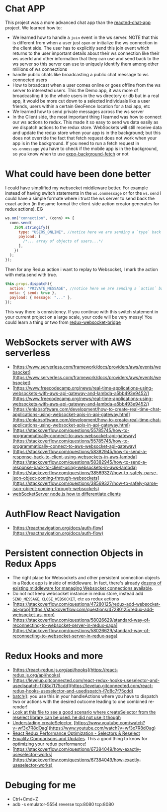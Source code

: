 # Chat APP

This project was a more advanced chat app than the [reactnd-chat-app](https://github.com/okpalaChidiebere/reactnd-chat-app) project. We learned how to:

- We learned how to handle a `join` event in the ws server. NOTE that this is different from when a user just `open` or initialize the ws connection in the client side. The user has to explicitly send this join event which returns to the user important details about their ws connection like their ws userId and other information that they can use and send back to the ws server so this server can use to uniquely identify them among other millions of ws connections
- handle public chats like broadcasting a public chat message to ws connected users
- How to broadcast when a user comes online or goes offline from the ws server to interested users. This the Demo app, it was more of broadcasting it to the whole users in the ws directory or db but in a real app, it would be more cut down to a selected individuals like a user friends, users within a certain GeoFence location for a taxi app, etc
- We learned how to send private messages across the ws server
- In the Client side, the most important thing I learned was how to connect our ws actions to redux. This made it so easy to send ws data easily as we dispatch actions to the redux store. WebSockets will still receive data and update the redux store when your app is in the background; but this does not override the fact that fetch request does not work when your app is in the background. If you need to run a fetch request in `ws.onmessage` you have to check if the mobile app is in the background, so you know when to use [expo-background-fetch](https://docs.expo.dev/versions/v42.0.0/sdk/background-fetch/) or not

# What could have been done better

I could have simplified my websocket middleware better. For example instead of having switch statements in the `ws.onnmessage` or for the `ws.send` i could have a simple formate where i trust the ws server to send back the exact action (in thesame format the client-side action creator generates for redux actions). EG

```js
ws.on("connection", (conn) => {
  conn.send(
    JSON.stringify({
      type: "USERS_ONLINE", //notice here we are sending a `type` back to the client because that is what the redux store expects
      payload: [
        /*... array of objects of users...*/
      ],
    })
  );
});
```

Then for any Redux action i want to replay to Websocket, I mark the action with meta.send with true.

```js
this.props.dispatch({
  action: "PRIVATE_MESSAGE", //notice here we are sending a `action` back to the client because that is what the ws server expects
  meta: { send: true },
  payload: { message: "..." },
});
```

This way there is consistency. If you continue with this switch statement in your current project on a large scale, your code will be very messy! You could learn a thing or two from [redux-websocket-bridge](https://www.npmjs.com/package/redux-websocket-bridge)

# WebSockets server with AWS serverless

- [https://www.serverless.com/framework/docs/providers/aws/events/websocket](https://www.serverless.com/framework/docs/providers/aws/events/websocket)
- [https://www.freecodecamp.org/news/real-time-applications-using-websockets-with-aws-api-gateway-and-lambda-a5bb493e9452/](https://www.freecodecamp.org/news/real-time-applications-using-websockets-with-aws-api-gateway-and-lambda-a5bb493e9452/)
- [https://enlabsoftware.com/development/how-to-create-real-time-chat-applications-using-websocket-apis-in-api-gateway.html](https://enlabsoftware.com/development/how-to-create-real-time-chat-applications-using-websocket-apis-in-api-gateway.html)
- [https://stackoverflow.com/questions/55785745/how-to-programmatically-connect-to-aws-websocket-api-gateway](https://stackoverflow.com/questions/55785745/how-to-programmatically-connect-to-aws-websocket-api-gateway)
- [https://stackoverflow.com/questions/58382945/how-to-send-a-response-back-to-client-using-websockets-in-aws-lambda](https://stackoverflow.com/questions/58382945/how-to-send-a-response-back-to-client-using-websockets-in-aws-lambda)
- [https://stackoverflow.com/questions/38569327/how-to-safely-parse-json-object-coming-through-websockets](https://stackoverflow.com/questions/38569327/how-to-safely-parse-json-object-coming-through-websockets)
- [webSocketServer node.js how to differentiate clients](https://stackoverflow.com/questions/13364243/websocketserver-node-js-how-to-differentiate-clients)

# AuthFlow React Navigation

- [https://reactnavigation.org/docs/auth-flow](https://reactnavigation.org/docs/auth-flow)

# Persistent connection Objects in Redux Apps

- The right place for Websockets and other persistent connection objects in a Redux app is inside of middleware. In fact, there's already [dozens of existing middleware for managing Websocket connections available](https://github.com/markerikson/redux-ecosystem-links/blob/master/middleware-sockets-adapters.md).
- Do not not keep websocket instance in redux store, instead add `SEND_MESSAGE`, `CLOSE_WEBSOCKET`, etc as redux actions
- [https://stackoverflow.com/questions/47280125/redux-add-websocket-as-prop](https://stackoverflow.com/questions/47280125/redux-add-websocket-as-prop)
- [https://stackoverflow.com/questions/58026629/standard-way-of-reconnecting-to-websocket-server-in-redux-saga](https://stackoverflow.com/questions/58026629/standard-way-of-reconnecting-to-websocket-server-in-redux-saga)

# Redux Hooks and more

- [https://react-redux.js.org/api/hooks](https://react-redux.js.org/api/hooks)
- [https://levelup.gitconnected.com/react-redux-hooks-useselector-and-usedispatch-f7d8c7f75cdd](https://levelup.gitconnected.com/react-redux-hooks-useselector-and-usedispatch-f7d8c7f75cdd)
- [batch()](https://react-redux.js.org/api/batch): you use this in your handleActions where you have to dispatch two or actions with the desired outcome leading to one combined re-render!
- [Look at this file to see a good scenario where createSelector from the reselect library can be used. he did not use it though](https://github.com/jaycode/UdaciFitness/blob/master/components/EntryDetail.js)
- [Understading createSelector](https://www.youtube.com/watch?v=wBj0ejiXbfw), [https://www.youtube.com/watch?v=wf3x7R8dOag](https://www.youtube.com/watch?v=wf3x7R8dOag)
- [React Redux Performance Optimization - Selectors & Reselect](https://www.youtube.com/watch?v=KZ6UOUCdyd4)
- [Equality Comparisons and Updates](https://react-redux.js.org/api/hooks#equality-comparisons-and-updates). This a good thing to know for optimizing your redux performance!
- [https://stackoverflow.com/questions/67384049/how-exactly-useselector-works](https://stackoverflow.com/questions/67384049/how-exactly-useselector-works)

# Debuging for me

- Ctrl+Cmd+Z
- adb -s emulator-5554 reverse tcp:8080 tcp:8080
